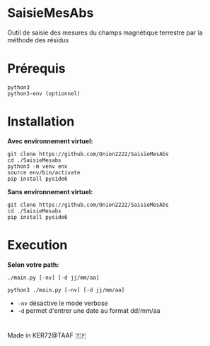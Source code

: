 # SaisieMesAbs
Outil de saisie des mesures du champs magnétique terrestre par la méthode des résidus

# Prérequis
```
python3
python3-env (optionnel)
```

# Installation
__Avec environnement virtuel:__
```
git clone https://github.com/Onion2222/SaisieMesAbs
cd ./SaisieMesabs
python3 -m venv env
source env/bin/activate
pip install pyside6
```
__Sans environnement virtuel:__
```
git clone https://github.com/Onion2222/SaisieMesAbs
cd ./SaisieMesabs
pip install pyside6
```

# Execution
__Selon votre path:__
```
./main.py [-nv] [-d jj/mm/aa]
```
```
python3 ./main.py [-nv] [-d jj/mm/aa]
```
* `-nv` désactive le mode verbose
* `-d` permet d'entrer une date au format dd/mm/aa
#
Made in KER72@TAAF 🇹🇫